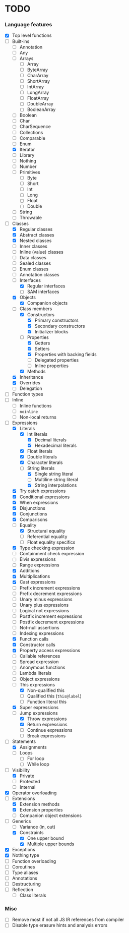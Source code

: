 # TODO

### Language features
- [x] Top level functions
- [ ] Built-ins
  - [ ] Annotation
  - [ ] Any
  - [ ] Arrays
    - [ ] Array
    - [ ] ByteArray
    - [ ] CharArray
    - [ ] ShortArray
    - [ ] IntArray
    - [ ] LongArray
    - [ ] FloatArray
    - [ ] DoubleArray
    - [ ] BooleanArray
  - [ ] Boolean
  - [ ] Char
  - [ ] CharSequence
  - [ ] Collections
  - [ ] Comparable
  - [ ] Enum
  - [x] Iterator
  - [ ] Library
  - [ ] Nothing
  - [ ] Number
  - [ ] Primitives
    - [ ] Byte
    - [ ] Short
    - [ ] Int
    - [ ] Long
    - [ ] Float
    - [ ] Double
  - [ ] String
  - [ ] Throwable
- [ ] Classes
  - [x] Regular classes
  - [x] Abstract classes
  - [x] Nested classes
  - [ ] Inner classes
  - [ ] Inline (value) classes
  - [ ] Data classes
  - [ ] Sealed classes
  - [ ] Enum classes
  - [ ] Annotation classes
  - [ ] Interfaces
    - [x] Regular interfaces
    - [ ] SAM interfaces
  - [x] Objects
    - [x] Companion objects
  - [ ] Class members
    - [x] Constructors
      - [x] Primary constructors
      - [x] Secondary constructors
      - [x] Initializer blocks
    - [ ] Properties
      - [x] Getters
      - [x] Setters
      - [x] Properties with backing fields
      - [ ] Delegated properties
      - [ ] Inline properties
    - [x] Methods
  - [x] Inheritance
  - [x] Overrides
  - [ ] Delegation
- [ ] Function types
- [ ] Inline
  - [ ] Inline functions
  - [ ] `noinline`
  - [ ] Non-local returns
- [ ] Expressions
  - [x] Literals
    - [x] Int literals
      - [x] Decimal literals
      - [x] Hexadecimal literals
    - [x] Float literals
    - [x] Double literals
    - [x] Character literals
    - [ ] String literals
      - [x] Single string literal
      - [ ] Multiline string literal
      - [x] String interpolations
  - [x] Try catch expressions
  - [x] Conditional expressions
  - [x] When expressions
  - [x] Disjunctions
  - [x] Conjunctions
  - [x] Comparisons
  - [ ] Equality
    - [x] Structural equality
    - [ ] Referential equality
    - [ ] Float equality specifics
  - [x] Type checking expression
  - [ ] Containment check expression
  - [ ] Elvis expressions
  - [ ] Range expressions
  - [x] Additions
  - [x] Multiplications
  - [x] Cast expressions
  - [ ] Prefix increment expressions
  - [ ] Prefix decrement expressions
  - [ ] Unary minus expressions
  - [ ] Unary plus expressions
  - [ ] Logical not expressions
  - [ ] Postfix increment expressions
  - [ ] Postfix decrement expressions
  - [ ] Not-null assertions
  - [ ] Indexing expressions
  - [x] Function calls
  - [x] Constructor calls
  - [x] Property access expressions
  - [ ] Callable references
  - [ ] Spread expression
  - [ ] Anonymous functions
  - [ ] Lambda literals
  - [ ] Object expressions
  - [ ] This expressions
    - [x] Non-qualified this
    - [ ] Qualified this (`this@label`)
    - [ ] Function literal this
  - [x] Super expressions
  - [ ] Jump expressions
    - [x] Throw expressions
    - [x] Return expressions
    - [ ] Continue expressions
    - [ ] Break expressions
- [ ] Statements
  - [x] Assignments
  - [ ] Loops
    - [ ] For loop
    - [ ] While loop
- [ ] Visibility
  - [x] Private
  - [ ] Protected
  - [ ] Internal
- [x] Operator overloading
- [ ] Extensions
    - [x] Extension methods
    - [x] Extension properties
    - [ ] Companion object extensions
- [ ] Generics
  - [ ] Variance (in, out)
  - [x] Constraints
    - [x] One upper bound
    - [x] Multiple upper bounds
- [x] Exceptions
- [x] Nothing type
- [ ] Function overloading
- [ ] Coroutines
- [ ] Type aliases
- [ ] Annotations
- [ ] Destructuring
- [ ] Reflection
  - [ ] Class literals

### Misc
- [ ] Remove most if not all JS IR references from compiler
- [ ] Disable type erasure hints and analysis errors
